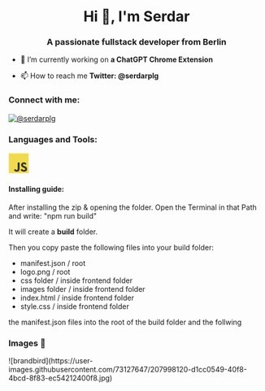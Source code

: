 <h1 align="center">Hi 👋, I'm Serdar</h1>
<h3 align="center">A passionate fullstack developer from Berlin</h3>

- 🔭 I’m currently working on **a ChatGPT Chrome Extension**

- 📫 How to reach me **Twitter: @serdarplg**

<h3 align="left">Connect with me:</h3>
<p align="left">
<a href="https://twitter.com/@serdarplg" target="blank"><img align="center" src="https://raw.githubusercontent.com/rahuldkjain/github-profile-readme-generator/master/src/images/icons/Social/twitter.svg" alt="@serdarplg" height="30" width="40" /></a>
</p>

<h3 align="left">Languages and Tools:</h3>
<p align="left"> <a href="https://developer.mozilla.org/en-US/docs/Web/JavaScript" target="_blank" rel="noreferrer"> <img src="https://raw.githubusercontent.com/devicons/devicon/master/icons/javascript/javascript-original.svg" alt="javascript" width="40" height="40"/> </a> </p>

<h4>Installing guide:</h4>
After installing the zip & opening the folder. Open the Terminal in that Path and write: "npm run build"

It will create a **build** folder. 

Then you copy paste the following files into your build folder:
- manifest.json / root
- logo.png / root
- css folder / inside frontend folder
- images folder / inside frontend folder
- index.html / inside frontend folder
- style.css / inside frontend folder


the manifest.json files into the root of the build folder and the follwing


<h3 align="left">Images 📸</h3>
![brandbird](https://user-images.githubusercontent.com/73127647/207998120-d1cc0549-40f8-4bcd-8f83-ec54212400f8.jpg)



